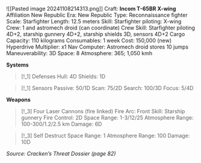 ![[Pasted image 20241108214313.png]]
Craft: **Incom T-65BR X-wing**
Affiliation New Republic
Era: New Republic
Type: Reconnaissance fighter
Scale: Starfighter
Length: 12.5 meters
Skill: Starfighter piloting: X-wing
Crew: 1 and astromech droid (can coordinate)
Crew Skill: Starfighter piloting 4D+2, starship gunnery 4D+2, starship shields 3D, sensors 4D+2
Cargo Capacity: 110 kilograms
Consumables: 1 week
Cost: 150,000 (new)
Hyperdrive Multiplier: x1
Nav Computer: Astromech droid stores 10 jumps
Maneuverability: 3D
Space: 8
Atmosphere: 365; 1,050 kmh

**Systems**
> [!_1] Defenses
> Hull: 4D
> Shields: 1D
> 

> [!_1] Sensors
> Passive: 50/1D
> Scan: 75/2D
> Search: 100/3D
> Focus: 5/4D

**Weapons**
> [!_3] Four Laser Cannons (fire linked)
> Fire Arc: Front
> Skill: Starship gunnery
> Fire Control: 2D
> Space Range: 1-3/12/25
> Atmosphere Range: 100-300/1.2/2.5 km
> Damage: 6D

> [!_3] Self Destruct
> Space Range: 1
> Atmosphere Range: 100
> Damage: 10D



*Source: Cracken’s Threat Dossier (page 82)*